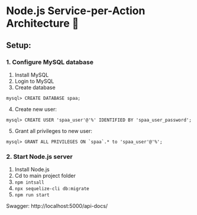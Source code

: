 # Node.js Service-per-Action Architecture 👾

## Setup:
### 1. Configure MySQL database
1. Install MySQL
2. Login to MySQL
3. Create database
``` 
mysql> CREATE DATABASE spaa; 
```
4. Create new user:
``` 
mysql> CREATE USER 'spaa_user'@'%' IDENTIFIED BY 'spaa_user_password'; 
```
5. Grant all privileges to new user:
``` 
mysql> GRANT ALL PRIVILEGES ON `spaa`.* to 'spaa_user'@'%'; 
```
### 2. Start Node.js server
1. Install Node.js
2. Cd to main project folder
3. ``` npm intsall ```
4. ``` npx sequelize-cli db:migrate ```
5. ``` npm run start ```

Swagger:
http://localhost:5000/api-docs/

